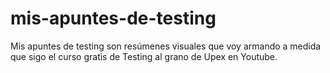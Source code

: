 # mis-apuntes-de-testing
Mis apuntes de testing son resúmenes visuales que voy armando a medida que sigo el curso gratis de Testing al grano de Upex en Youtube. 

